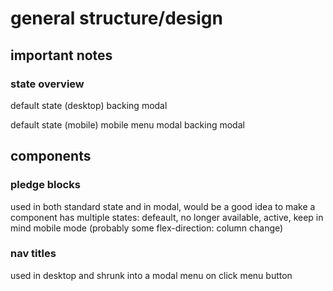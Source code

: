 # general structure/design

## important notes

### state overview

default state (desktop)
backing modal

default state (mobile)
mobile menu modal
backing modal

## components

### pledge blocks

used in both standard state and in modal, would be a good idea to make a component
has multiple states: defeault, no longer available, active, keep in mind mobile mode (probably some flex-direction: column change)

### nav titles

used in desktop and shrunk into a modal menu on click menu button
